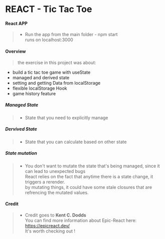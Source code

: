 # REACT - Tic Tac Toe

#### React APP
> - Run the app from the main folder - npm start</br>
 runs on localhost:3000</br>

#### Overview
> the exercise in this project was about:</br>
- build a tic tac toe game with useState</br>
- managed and derived state</br>
- setting and getting Data from localStorage</br>
- flexible localStorage Hook</br>
- game history feature</br>

##### Managed State 
> - State that you need to explicitly manage </br>

##### Dervived State
> - State that you can calculate based on other state</br>

##### State mutation
> - You don't want to mutate the state that's being managed, since it can lead to unexpected bugs</br>
React relies on the fact that anytime there is a state change, it triggers a rerender. </br>
by mutating things, it could have some stale closures that are refrencing the mutated values.</br>

#### Credit
>  - Credit goes to **Kent C. Dodds** </br>
 You can find more information about Epic-React here:</br> 
 https://epicreact.dev/</br>
 It's worth checking out !

